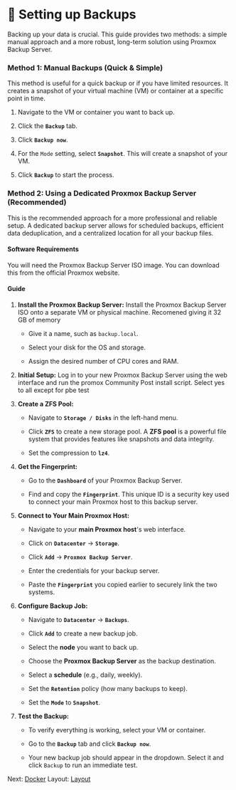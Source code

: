 # 🔄 Setting up Backups

Backing up your data is crucial. This guide provides two methods: a simple manual approach and a more robust, long-term solution using Proxmox Backup Server.

### **Method 1: Manual Backups (Quick & Simple)**

This method is useful for a quick backup or if you have limited resources. It creates a snapshot of your virtual machine (VM) or container at a specific point in time.

1. Navigate to the VM or container you want to back up.

2. Click the **`Backup`** tab.

3. Click **`Backup now`**.

4. For the `Mode` setting, select **`Snapshot`**. This will create a snapshot of your VM.

5. Click **`Backup`** to start the process.

### **Method 2: Using a Dedicated Proxmox Backup Server (Recommended)**

This is the recommended approach for a more professional and reliable setup. A dedicated backup server allows for scheduled backups, efficient data deduplication, and a centralized location for all your backup files.

#### **Software Requirements**

You will need the Proxmox Backup Server ISO image. You can download this from the official Proxmox website.

#### **Guide**

1. **Install the Proxmox Backup Server:** Install the Proxmox Backup Server ISO onto a separate VM or physical machine. Recomened giving it 32 GB of memory

   * Give it a name, such as `backup.local`.

   * Select your disk for the OS and storage.

   * Assign the desired number of CPU cores and RAM.

2. **Initial Setup:** Log in to your new Proxmox Backup Server using the web interface and run the promox Community Post install script. Select yes to all except for pbe test

3. **Create a ZFS Pool:**

   * Navigate to **`Storage / Disks`** in the left-hand menu.

   * Click **`ZFS`** to create a new storage pool. A **ZFS pool** is a powerful file system that provides features like snapshots and data integrity.

   * Set the compression to **`lz4`**.

4. **Get the Fingerprint:**

   * Go to the **`Dashboard`** of your Proxmox Backup Server.

   * Find and copy the **`Fingerprint`**. This unique ID is a security key used to connect your main Proxmox host to this backup server.

5. **Connect to Your Main Proxmox Host:**

   * Navigate to your **main Proxmox host**'s web interface.

   * Click on **`Datacenter`** -> **`Storage`**.

   * Click **`Add`** -> **`Proxmox Backup Server`**.

   * Enter the credentials for your backup server.

   * Paste the **`Fingerprint`** you copied earlier to securely link the two systems.

6. **Configure Backup Job:**

   * Navigate to **`Datacenter`** -> **`Backups`**.

   * Click **`Add`** to create a new backup job.

   * Select the **node** you want to back up.

   * Choose the **Proxmox Backup Server** as the backup destination.

   * Select a **schedule** (e.g., daily, weekly).

   * Set the **`Retention`** policy (how many backups to keep).

   * Set the **`Mode`** to **`Snapshot`**.

7. **Test the Backup:**

   * To verify everything is working, select your VM or container.

   * Go to the **`Backup`** tab and click **`Backup now`**.

   * Your new backup job should appear in the dropdown. Select it and click `Backup` to run an immediate test.
  
  Next: [Docker](../Docker)
  Layout: [Layout](../Layout)

